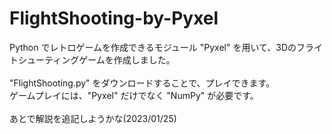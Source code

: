 # FlightShooting-by-Pyxel
Python でレトロゲームを作成できるモジュール "Pyxel" を用いて、3Dのフライトシューティングゲームを作成しました。<br>
<br>
"FlightShooting.py" をダウンロードすることで、プレイできます。<br>
ゲームプレイには、"Pyxel" だけでなく "NumPy" が必要です。<br>
<br>
あとで解説を追記しようかな(2023/01/25) 
